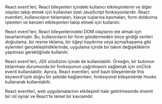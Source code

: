 React event'leri, React bileşenleri içindeki kullanıcı etkileşimlerini ve diğer olayları takip etmek için kullanılan özel JavaScript fonksiyonlarıdır. React eventleri, kullanıcıların tıklamaları, klavye tuşlarına basmaları, form doldurma işlemleri ve benzeri etkileşimleri takip etmek için kullanılır.

React event'leri, React bileşenlerindeki DOM olaylarını ele almak için tasarlanmıştır. Bu, kullanıcıların bir form göndermeden önce girdiği verileri doğrulama, bir resme tıklama, bir öğeyi kaydırma veya açma/kapama gibi eylemleri gerçekleştirdiklerinde, uygulama içinde bir takım değişikliklerin yapılması gerektiğinde kullanılır.

React event'leri, JSX sözdizimi içinde de kullanılabilir. Örneğin, bir butonun tıklanması durumunda bir fonksiyonun çağrılmasını sağlamak için onClick eventi kullanılabilir. Ayrıca, React eventleri, sınıf bazlı bileşenlerde this keyword'üyle doğru bir şekilde bağlanırken, fonksiyonel bileşenlerde Hooks kullanarak kullanılabilir.

React eventleri, web uygulamalarının etkileşimli hale getirilmesinde önemli bir rol oynar ve React'te temel bir kavramdır.